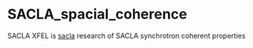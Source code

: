 # SACLA_spacial_coherence
SACLA XFEL is [sacla](http://xfel.riken.jp/eng/)
research of SACLA synchrotron coherent properties
